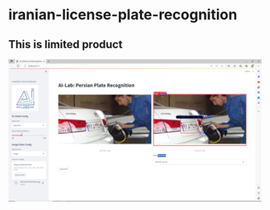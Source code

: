 # iranian-license-plate-recognition
## This is limited product
![review of web application](https://github.com/hero-call/iranian-license-plate-recognition/blob/main/Screenshot%20(33).png)

